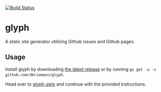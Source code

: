 [![Build Status](https://travis-ci.org/dbriemann/glyph.svg?branch=master)](https://travis-ci.org/dbriemann/glyph)

# glyph
A static site generator utilizing Github issues and Github pages.

## Usage
Install glyph by downloading [the latest release](https://github.com/dbriemann/glyph/releases/latest) or by running `go get -u -v github.com/dbriemann/glyph`.

Head over to [glyph-zero](https://github.com/dbriemann/glyph-zero) and continue with the provided instructions.